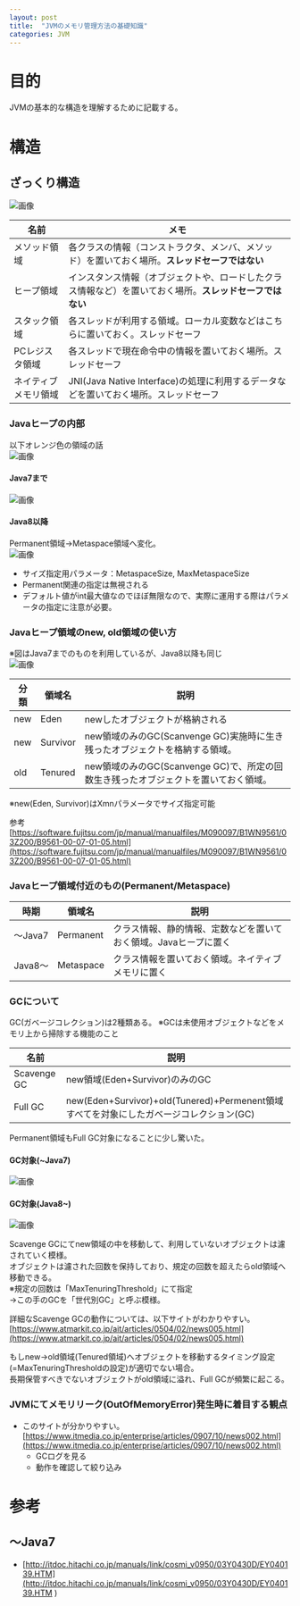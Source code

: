 ```yaml
---
layout: post
title:  "JVMのメモリ管理方法の基礎知識"
categories: JVM
---
```


# 目的
JVMの基本的な構造を理解するために記載する。

# 構造
## ざっくり構造
![画像](/assets/study-jvm-memory-management/image1.svg)

| 名前 | メモ |
| --- | --- |
| メソッド領域 | 各クラスの情報（コンストラクタ、メンバ、メソッド）を置いておく場所。<b>スレッドセーフではない</b> |
| ヒープ領域 | インスタンス情報（オブジェクトや、ロードしたクラス情報など）を置いておく場所。<b>スレッドセーフではない</b> |
| スタック領域 | 各スレッドが利用する領域。ローカル変数などはこちらに置いておく。スレッドセーフ|
| PCレジスタ領域 | 各スレッドで現在命令中の情報を置いておく場所。スレッドセーフ |
| ネイティブメモリ領域 | JNI(Java Native Interface)の処理に利用するデータなどを置いておく場所。スレッドセーフ |


### Javaヒープの内部
以下オレンジ色の領域の話  
![画像](/assets/study-jvm-memory-management/image7.svg)

#### Java7まで
![画像](/assets/study-jvm-memory-management/image2.svg)

#### Java8以降
Permanent領域→Metaspace領域へ変化。  
![画像](/assets/study-jvm-memory-management/image5.svg)

- サイズ指定用パラメータ：MetaspaceSize, MaxMetaspaceSize
- Permanent関連の指定は無視される
- デフォルト値がint最大値なのでほぼ無限なので、実際に運用する際はパラメータの指定に注意が必要。

### Javaヒープ領域のnew, old領域の使い方
※図はJava7までのものを利用しているが、Java8以降も同じ  
![画像](/assets/study-jvm-memory-management/image3.svg)

| 分類 | 領域名 | 説明 |
| --- | --- | --- |
| new | Eden | newしたオブジェクトが格納される |
| new | Survivor | new領域のみのGC(Scanvenge GC)実施時に生き残ったオブジェクトを格納する領域。|
| old | Tenured | new領域のみのGC(Scanvenge GC)で、所定の回数生き残ったオブジェクトを置いておく領域。|

※new(Eden, Survivor)はXmnパラメータでサイズ指定可能

参考  
[https://software.fujitsu.com/jp/manual/manualfiles/M090097/B1WN9561/03Z200/B9561-00-07-01-05.html](https://software.fujitsu.com/jp/manual/manualfiles/M090097/B1WN9561/03Z200/B9561-00-07-01-05.html)  

### Javaヒープ領域付近のもの(Permanent/Metaspace)

| 時期 | 領域名 | 説明 |
| --- | --- | --- |
| 〜Java7 | Permanent | クラス情報、静的情報、定数などを置いておく領域。Javaヒープに置く|
| Java8〜 | Metaspace | クラス情報を置いておく領域。ネイティブメモリに置く|


### GCについて
GC(ガベージコレクション)は2種類ある。
※GCは未使用オブジェクトなどをメモリ上から掃除する機能のこと

| 名前 | 説明 |
| --- | --- |
| Scavenge GC | new領域(Eden+Survivor)のみのGC |
| Full GC | new(Eden+Survivor)+old(Tunered)+Permenent領域すべてを対象にしたガベージコレクション(GC) |

Permanent領域もFull GC対象になることに少し驚いた。

#### GC対象(~Java7)
![画像](/assets/study-jvm-memory-management/image4.svg)

#### GC対象(Java8~)
![画像](/assets/study-jvm-memory-management/image6.svg)

Scavenge GCにてnew領域の中を移動して、利用していないオブジェクトは濾されていく模様。  
オブジェクトは濾された回数を保持しており、規定の回数を超えたらold領域へ移動できる。  
※規定の回数は「MaxTenuringThreshold」にて指定  
→この手のGCを「世代別GC」と呼ぶ模様。

詳細なScavenge GCの動作については、以下サイトがわかりやすい。  
[https://www.atmarkit.co.jp/ait/articles/0504/02/news005.html](https://www.atmarkit.co.jp/ait/articles/0504/02/news005.html)

もしnew→old領域(Tenured領域)へオブジェクトを移動するタイミング設定(=MaxTenuringThresholdの設定)が適切でない場合。  
長期保管すべきでないオブジェクトがold領域に溢れ、Full GCが頻繁に起こる。  

### JVMにてメモリリーク(OutOfMemoryError)発生時に着目する観点
- このサイトが分かりやすい。   
[https://www.itmedia.co.jp/enterprise/articles/0907/10/news002.html](https://www.itmedia.co.jp/enterprise/articles/0907/10/news002.html)
  - GCログを見る
  - 動作を確認して絞り込み

# 参考
## 〜Java7
- [http://itdoc.hitachi.co.jp/manuals/link/cosmi_v0950/03Y0430D/EY040139.HTM](http://itdoc.hitachi.co.jp/manuals/link/cosmi_v0950/03Y0430D/EY040139.HTM
)
